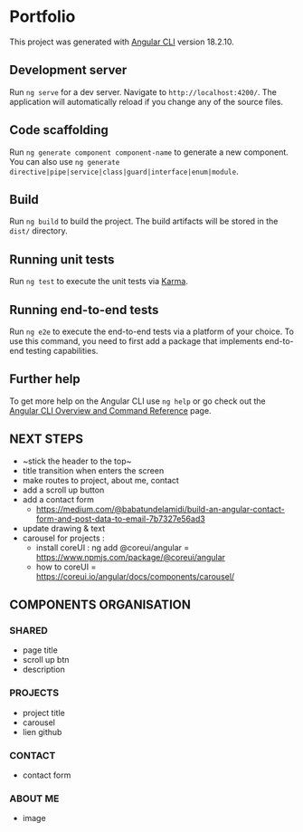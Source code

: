 # Portfolio

This project was generated with [Angular CLI](https://github.com/angular/angular-cli) version 18.2.10.

## Development server

Run `ng serve` for a dev server. Navigate to `http://localhost:4200/`. The application will automatically reload if you change any of the source files.

## Code scaffolding

Run `ng generate component component-name` to generate a new component. You can also use `ng generate directive|pipe|service|class|guard|interface|enum|module`.

## Build

Run `ng build` to build the project. The build artifacts will be stored in the `dist/` directory.

## Running unit tests

Run `ng test` to execute the unit tests via [Karma](https://karma-runner.github.io).

## Running end-to-end tests

Run `ng e2e` to execute the end-to-end tests via a platform of your choice. To use this command, you need to first add a package that implements end-to-end testing capabilities.

## Further help

To get more help on the Angular CLI use `ng help` or go check out the [Angular CLI Overview and Command Reference](https://angular.dev/tools/cli) page.

## NEXT STEPS

- ~stick the header to the top~
- title transition when enters the screen
- make routes to project, about me, contact
- add a scroll up button
- add a contact form
  - https://medium.com/@babatundelamidi/build-an-angular-contact-form-and-post-data-to-email-7b7327e56ad3
- update drawing & text
- carousel for projects :
  - install coreUI : ng add @coreui/angular = https://www.npmjs.com/package/@coreui/angular
  - how to coreUI = https://coreui.io/angular/docs/components/carousel/

## COMPONENTS ORGANISATION

### SHARED

- page title
- scroll up btn
- description

### PROJECTS

- project title
- carousel
- lien github

### CONTACT

- contact form

### ABOUT ME

- image
